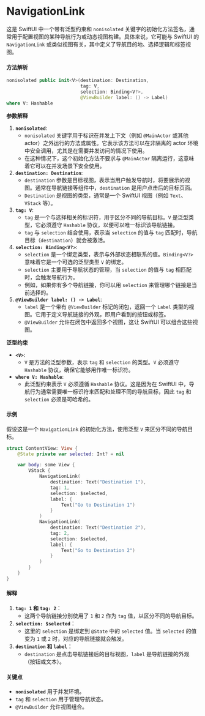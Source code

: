 # NavigationLink

这是 SwiftUI 中一个带有泛型约束和 `nonisolated` 关键字的初始化方法签名，通常用于配置视图的某种导航行为或动态视图构建。具体来说，它可能与 SwiftUI 的 `NavigationLink` 或类似视图有关，其中定义了导航目的地、选择逻辑和标签视图。

#### 方法解析

```swift
nonisolated public init<V>(destination: Destination, 
                           tag: V, 
                           selection: Binding<V?>, 
                           @ViewBuilder label: () -> Label) 
where V: Hashable
```

**参数解释**

1. **`nonisolated`**:
   * `nonisolated` 关键字用于标识在并发上下文（例如 `@MainActor` 或其他 actor）之外运行的方法或属性。它表示该方法可以在非隔离的 actor 环境中安全调用，尤其是在需要并发访问的情况下使用。
   * 在这种情况下，这个初始化方法不要求与 `@MainActor` 隔离运行，这意味着它可以在并发场景下安全使用。
2. **`destination: Destination`**:
   * `destination` 参数是目标视图，表示当用户触发导航时，将要展示的视图。通常在导航链接等组件中，`destination` 是用户点击后的目标页面。
   * `Destination` 是视图的类型，通常是一个 SwiftUI 视图（例如 `Text`、`VStack` 等）。
3. **`tag: V`**:
   * `tag` 是一个与选择相关的标识符，用于区分不同的导航目标。`V` 是泛型类型，它必须遵守 `Hashable` 协议，以便可以唯一标识该导航链接。
   * `tag` 与 `selection` 结合使用，表示当 `selection` 的值与 `tag` 匹配时，导航目标（`destination`）就会被激活。
4. **`selection: Binding<V?>`**:
   * `selection` 是一个绑定类型，表示与外部状态相联系的值。`Binding<V?>` 意味着它是一个可选的泛型类型 `V` 的绑定。
   * `selection` 主要用于导航状态的管理，当 `selection` 的值与 `tag` 相匹配时，会触发导航行为。
   * 例如，如果你有多个导航链接，你可以用 `selection` 来管理哪个链接是当前选择的。
5. **`@ViewBuilder label: () -> Label`**:
   * `label` 是一个带有 `@ViewBuilder` 标记的闭包，返回一个 `Label` 类型的视图。它用于定义导航链接的外观，即用户看到的按钮或标签。
   * `@ViewBuilder` 允许在闭包中返回多个视图，这让 SwiftUI 可以组合这些视图。

**泛型约束**

* **`<V>`**:
  * `V` 是方法的泛型参数，表示 `tag` 和 `selection` 的类型。`V` 必须遵守 `Hashable` 协议，确保它能够用作唯一标识符。
* **`where V: Hashable`**:
  * 此泛型约束表示 `V` 必须遵循 `Hashable` 协议。这是因为在 SwiftUI 中，导航行为通常需要唯一标识符来匹配和处理不同的导航目标，因此 `tag` 和 `selection` 必须是可哈希的。

#### 示例

假设这是一个 `NavigationLink` 的初始化方法，使用泛型 `V` 来区分不同的导航目标。

```swift
struct ContentView: View {
    @State private var selected: Int? = nil

    var body: some View {
        VStack {
            NavigationLink(
                destination: Text("Destination 1"),
                tag: 1,
                selection: $selected,
                label: {
                    Text("Go to Destination 1")
                }
            )
            NavigationLink(
                destination: Text("Destination 2"),
                tag: 2,
                selection: $selected,
                label: {
                    Text("Go to Destination 2")
                }
            )
        }
    }
}
```

#### 解释

1. **`tag: 1` 和 `tag: 2`**：
   * 这两个导航链接分别使用了 `1` 和 `2` 作为 `tag` 值，以区分不同的导航目标。
2. **`selection: $selected`**：
   * 这里的 `selection` 是绑定到 `@State` 中的 `selected` 值。当 `selected` 的值变为 `1` 或 `2` 时，对应的导航链接就会触发。
3. **`destination` 和 `label`**：
   * `destination` 是点击导航链接后的目标视图，`label` 是导航链接的外观（按钮或文本）。

#### 关键点

* **`nonisolated`** 用于并发环境。
* `tag` 和 `selection` 用于管理导航状态。
* `@ViewBuilder` 允许视图组合。

